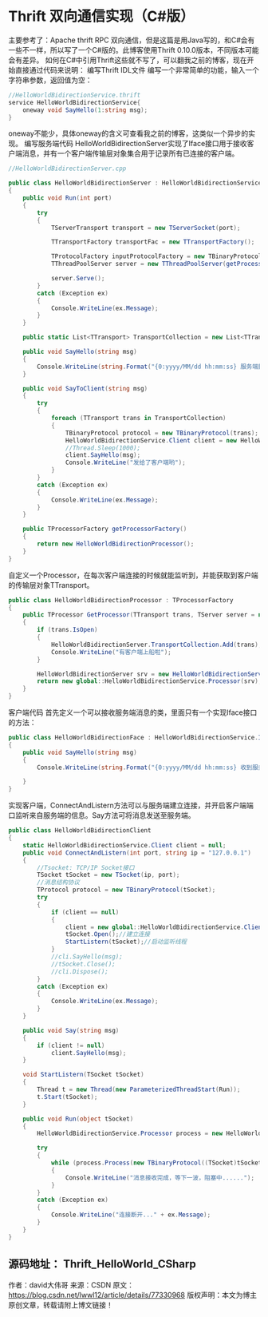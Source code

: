 # Thrift 双向通信实现（C#版）

主要参考了：Apache thrift RPC 双向通信，但是这篇是用Java写的，和C#会有一些不一样，所以写了一个C#版的。此博客使用Thrift 0.10.0版本，不同版本可能会有差异。
如何在C#中引用Thrift这些就不写了，可以翻我之前的博客，现在开始直接通过代码来说明：
编写Thrift IDL文件
编写一个非常简单的功能，输入一个字符串参数，返回值为空：



```c#
//HelloWorldBidirectionService.thrift
service HelloWorldBidirectionService{
    oneway void SayHello(1:string msg);
}
```

oneway不能少，具体oneway的含义可查看我之前的博客，这类似一个异步的实现。
编写服务端代码
HelloWorldBidirectionServer实现了Iface接口用于接收客户端消息，并有一个客户端传输层对象集合用于记录所有已连接的客户端。

```c#
//HelloWorldBidirectionServer.cpp

public class HelloWorldBidirectionServer : HelloWorldBidirectionService.Iface
{
    public void Run(int port)
    {
        try
        {
            TServerTransport transport = new TServerSocket(port);

            TTransportFactory transportFac = new TTransportFactory();

            TProtocolFactory inputProtocolFactory = new TBinaryProtocol.Factory();
            TThreadPoolServer server = new TThreadPoolServer(getProcessorFactory(), transport, transportFac, inputProtocolFactory);

            server.Serve();
        }
        catch (Exception ex)
        {
            Console.WriteLine(ex.Message);
        }
    }

    public static List<TTransport> TransportCollection = new List<TTransport>();

    public void SayHello(string msg)
    {
        Console.WriteLine(string.Format("{0:yyyy/MM/dd hh:mm:ss} 服务端接收到消息： {1}", DateTime.Now, msg));
    }

    public void SayToClient(string msg)
    {
        try
        {
            foreach (TTransport trans in TransportCollection)
            {
                TBinaryProtocol protocol = new TBinaryProtocol(trans);
                HelloWorldBidirectionService.Client client = new HelloWorldBidirectionService.Client(protocol);
                //Thread.Sleep(1000);
                client.SayHello(msg);
                Console.WriteLine("发给了客户端哟");
            }
        }
        catch (Exception ex)
        {
            Console.WriteLine(ex.Message);
        }
    }

    public TProcessorFactory getProcessorFactory()
    {
        return new HelloWorldBidirectionProcessor();
    }
}

```

自定义一个Processor，在每次客户端连接的时候就能监听到，并能获取到客户端的传输层对象TTransport。

```c#
public class HelloWorldBidirectionProcessor : TProcessorFactory
{
    public TProcessor GetProcessor(TTransport trans, TServer server = null)
    {
        if (trans.IsOpen)
        {
            HelloWorldBidirectionServer.TransportCollection.Add(trans);
            Console.WriteLine("有客户端上船啦");
        }

        HelloWorldBidirectionServer srv = new HelloWorldBidirectionServer();
        return new global::HelloWorldBidirectionService.Processor(srv);
    }
}

```

客户端代码
首先定义一个可以接收服务端消息的类，里面只有一个实现Iface接口的方法：

```c#
public class HelloWorldBidirectionFace : HelloWorldBidirectionService.Iface
{
    public void SayHello(string msg)
    {
        Console.WriteLine(string.Format("{0:yyyy/MM/dd hh:mm:ss} 收到服务端响应消息 {1}", DateTime.Now, msg));

    }
}

```

实现客户端，ConnectAndListern方法可以与服务端建立连接，并开启客户端端口监听来自服务端的信息。Say方法可将消息发送至服务端。

```c#
public class HelloWorldBidirectionClient
{
    static HelloWorldBidirectionService.Client client = null;
    public void ConnectAndListern(int port, string ip = "127.0.0.1")
    {
        //Tsocket: TCP/IP Socket接口
        TSocket tSocket = new TSocket(ip, port);
        //消息结构协议
        TProtocol protocol = new TBinaryProtocol(tSocket);
        try
        {
            if (client == null)
            {
                client = new global::HelloWorldBidirectionService.Client(protocol);
                tSocket.Open();//建立连接
                StartListern(tSocket);//启动监听线程
            }
            //cli.SayHello(msg);
            //tSocket.Close();
            //cli.Dispose();
        }
        catch (Exception ex)
        {
            Console.WriteLine(ex.Message);
        }
    }

    public void Say(string msg)
    {
        if (client != null)
            client.SayHello(msg);
    }

    void StartListern(TSocket tSocket)
    {
        Thread t = new Thread(new ParameterizedThreadStart(Run));
        t.Start(tSocket);
    }

    public void Run(object tSocket)
    {
        HelloWorldBidirectionService.Processor process = new HelloWorldBidirectionService.Processor(new HelloWorldBidirectionFace());

        try
        {
            while (process.Process(new TBinaryProtocol((TSocket)tSocket), new TBinaryProtocol((TSocket)tSocket)))
            {
                Console.WriteLine("消息接收完成，等下一波，阻塞中......");
            }
        }
        catch (Exception ex)
        {
            Console.WriteLine("连接断开..." + ex.Message);
        }
    }
}

```

源码地址：
Thrift_HelloWorld_CSharp
--------------------- 
作者：david大伟哥 
来源：CSDN 
原文：https://blog.csdn.net/lwwl12/article/details/77330968 
版权声明：本文为博主原创文章，转载请附上博文链接！